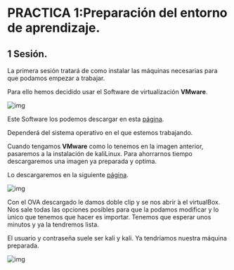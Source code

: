 # PRACTICA 1:Preparación del entorno de aprendizaje.
## 1 Sesión.

La primera sesión tratará de como instalar las máquinas necesarias para que podamos empezar a trabajar.

Para ello hemos decidido usar el Software de virtualización **VMware**.

![img](https://github.com/salva12345678/Ciberseguridad/blob/main/Preparaci%C3%B3n%20del%20entorno%20de%20aprendizaje/Foto1.PNG)

Este Software los podemos descargar en esta [página](https://www.vmware.com/es/products/workstation-player/workstation-player-evaluation.html).

Dependerá del sistema operativo en el que estemos trabajando.

Cuando tengamos **VMware** como lo tenemos en la imagen anterior, pasaremos a la instalación de kaliLinux. Para ahorrarnos tiempo descargaremos una imagen ya preparada y optima.

Lo descargaremos en la siguiente [página](https://www.kali.org/get-kali/#kali-virtual-machines).

![img](https://github.com/salva12345678/Ciberseguridad/blob/main/Preparaci%C3%B3n%20del%20entorno%20de%20aprendizaje/Foto2.PNG)

Con el OVA descargado le damos doble clip y se nos abrir ́a el virtualBox. Nos sale todas las opciones
posibles para que la podamos modificar y lo  ́unico que tenemos que hacer es importar. Tenemos que
esperar unos minutos y ya la tendremos lista.

El usuario y contraseña suele ser kali y kali. Ya tendriamos nuestra máquina preparada.

![img](https://github.com/salva12345678/Ciberseguridad/blob/main/Preparaci%C3%B3n%20del%20entorno%20de%20aprendizaje/Foto3.PNG)
